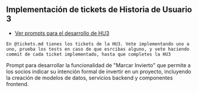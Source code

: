 ## Implementación de tickets de Historia de Usuario 3

- [Ver prompts para el desarrollo de HU3](prompts_HU3.md)

```
En @tickets.md tienes los tickets de la HU3. Vete implementando uno a uno, prueba los tests en caso de que esrcibas alguno, y vete haciendo commit de cada ticket implementado, hasta que completes la HU3
```

Prompt para desarrollar la funcionalidad de "Marcar Invierto" que permite a los socios indicar su intención formal de invertir en un proyecto, incluyendo la creación de modelos de datos, servicios backend y componentes frontend. 